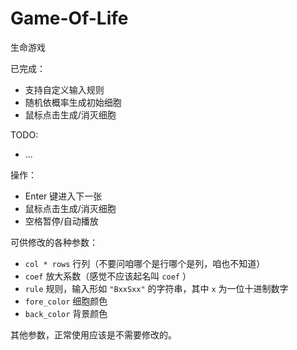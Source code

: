 # Game-Of-Life

生命游戏

已完成：

 - 支持自定义输入规则
 - 随机依概率生成初始细胞
 - 鼠标点击生成/消灭细胞

TODO:
 - ...

操作：
 - Enter 键进入下一张
 - 鼠标点击生成/消灭细胞
 - 空格暂停/自动播放

可供修改的各种参数：
 - `col * rows` 行列（不要问咱哪个是行哪个是列，咱也不知道）
 - `coef` 放大系数（感觉不应该起名叫 `coef` ）
 - `rule` 规则，输入形如 `"BxxSxx"` 的字符串，其中 `x` 为一位十进制数字
 - `fore_color` 细胞颜色
 - `back_color` 背景颜色

其他参数，正常使用应该是不需要修改的。